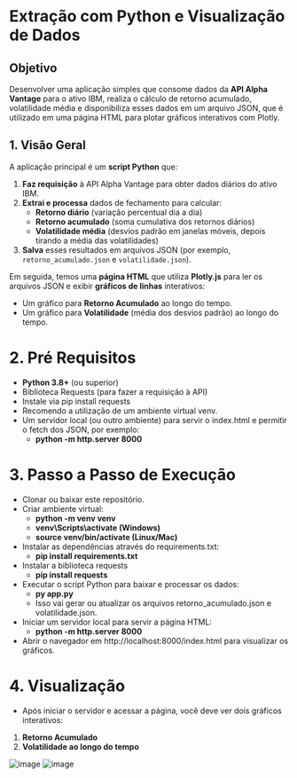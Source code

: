 ﻿# Extração com Python e Visualização de Dados

## Objetivo
Desenvolver uma aplicação simples que consome dados da **API Alpha Vantage** para o ativo IBM, realiza o cálculo de retorno acumulado, volatilidade média e disponibiliza esses dados em um arquivo JSON, que é utilizado em uma página HTML para plotar gráficos interativos com Plotly.

## 1. Visão Geral
A aplicação principal é um **script Python** que:

1. **Faz requisição** à API Alpha Vantage para obter dados diários do ativo IBM.  
2. **Extrai e processa** dados de fechamento para calcular:
   - **Retorno diário** (variação percentual dia a dia)  
   - **Retorno acumulado** (soma cumulativa dos retornos diários)  
   - **Volatilidade média** (desvios padrão em janelas móveis, depois tirando a média das volatilidades)  
3. **Salva** esses resultados em arquivos JSON (por exemplo, `retorno_acumulado.json` e `volatilidade.json`).


Em seguida, temos uma **página HTML** que utiliza **Plotly.js** para ler os arquivos JSON e exibir **gráficos de linhas** interativos:
- Um gráfico para **Retorno Acumulado** ao longo do tempo.
- Um gráfico para **Volatilidade** (média dos desvios padrão) ao longo do tempo.

# 2. Pré Requisitos
- **Python 3.8+** (ou superior)
- Biblioteca Requests (para fazer a requisição à API)
- Instale via pip install requests
- Recomendo a utilização de um ambiente virtual venv.
- Um servidor local (ou outro ambiente) para servir o index.html e permitir o fetch dos JSON, por exemplo:
  - **python -m http.server 8000**


# 3. Passo a Passo de Execução
- Clonar ou baixar este repositório.
- Criar ambiente virtual:
  - **python -m venv venv**
  - **venv\Scripts\activate (Windows)**
  - **source venv/bin/activate (Linux/Mac)**
- Instalar as dependências através do requirements.txt:
  - **pip install requirements.txt**
- Instalar a biblioteca requests
   - **pip install requests**
- Executar o script Python para baixar e processar os dados:
  - **py app.py**
  - Isso vai gerar ou atualizar os arquivos retorno_acumulado.json e volatilidade.json.
- Iniciar um servidor local para servir a página HTML:
  - **python -m http.server 8000**
- Abrir o navegador em http://localhost:8000/index.html para visualizar os gráficos.

# 4. Visualização 

- Após iniciar o servidor e acessar a página, você deve ver dois gráficos interativos:
1. **Retorno Acumulado**
2. **Volatilidade ao longo do tempo**

![image](https://github.com/user-attachments/assets/24e7bcd2-94b8-4cc3-b531-55278b61648c)
![image](https://github.com/user-attachments/assets/9967338b-20e3-49dd-9858-179fbd02a194)
